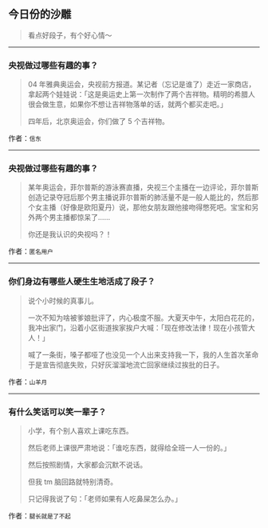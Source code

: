 ## 今日份的沙雕

> 看点好段子，有个好心情～


 
---

### 央视做过哪些有趣的事？

> 04 年雅典奥运会，央视前方报道。某记者（忘记是谁了）走近一家商店，拿起两个娃娃说：「这是奥运史上第一次制作了两个吉祥物。精明的希腊人很会做生意，如果你不想让吉祥物落单的话，就两个都买走吧。」
> 
> 四年后，北京奥运会，你们做了 5 个吉祥物。


作者：`信东`

---

### 央视做过哪些有趣的事？

> 某年奥运会，菲尔普斯的游泳赛直播，央视三个主播在一边评论，菲尔普斯创造记录夺冠后那个男主播说菲尔普斯的肺活量不是一般人能比的，然后那个女主播（好像是欧阳夏丹）说，那他女朋友跟他接吻得憋死吧。宝宝和另外两个男主播都惊呆了……
> 
> 你还是我认识的央视吗？！


作者：`匿名用户`

---

### 你们身边有哪些人硬生生地活成了段子？

> 说个小时候的真事儿。
> 
> 一次不知为啥被爹娘批评了，内心极度不服。大夏天中午，太阳白花花的，我冲出家门，沿着小区街道挨家挨户大喊：「现在修改法律！现在小孩管大人！」
> 
> 喊了一条街，嗓子都哑了也没见一个人出来支持我一下，我的人生首次革命于是宣告彻底失败，只好灰溜溜地流亡回家继续过挨批的日子。


作者：`山羊月`

---

### 有什么笑话可以笑一辈子？

> 小学，有个别人喜欢上课吃东西。
> 
> 然后老师上课很严肃地说：「谁吃东西，就得给全班一人一份的。」
> 
> 然后按照剧情，大家都会沉默不说话。
> 
> 但我 tm 脑回路就特别清奇。
> 
> 只记得我说了句：「老师如果有人吃鼻屎怎么办。」


作者：`腿长就是了不起`